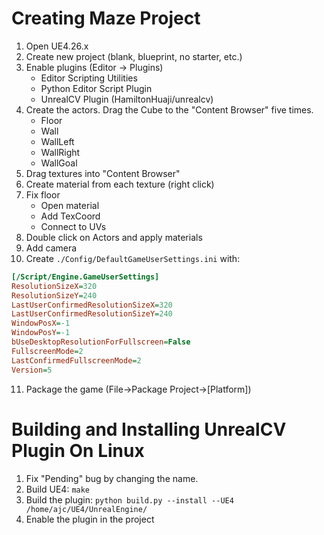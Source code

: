 # Creating Maze Project

1. Open UE4.26.x
2. Create new project (blank, blueprint, no starter, etc.)
3. Enable plugins (Editor -> Plugins)
    - Editor Scripting Utilities
    - Python Editor Script Plugin
    - UnrealCV Plugin (HamiltonHuaji/unrealcv)
4. Create the actors. Drag the Cube to the "Content Browser" five times.
	- Floor
	- Wall
	- WallLeft
	- WallRight
	- WallGoal
5. Drag textures into "Content Browser"
6. Create material from each texture (right click)
7. Fix floor
	- Open material
	- Add TexCoord
	- Connect to UVs
8. Double click on Actors and apply materials
9. Add camera
10. Create `./Config/DefaultGameUserSettings.ini` with:

```ini
[/Script/Engine.GameUserSettings]
ResolutionSizeX=320
ResolutionSizeY=240
LastUserConfirmedResolutionSizeX=320
LastUserConfirmedResolutionSizeY=240
WindowPosX=-1
WindowPosY=-1
bUseDesktopResolutionForFullscreen=False
FullscreenMode=2
LastConfirmedFullscreenMode=2
Version=5
```
11. Package the game (File->Package Project->[Platform])

# Building and Installing UnrealCV Plugin On Linux

1. Fix "Pending" bug by changing the name.
2. Build UE4: `make`
3. Build the plugin: `python build.py --install --UE4 /home/ajc/UE4/UnrealEngine/`
4. Enable the plugin in the project
